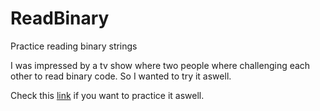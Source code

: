 # ReadBinary
Practice reading binary strings


I was impressed by a tv show where two people where challenging each other to read binary code.
So I wanted to try it aswell.

Check this [link](https://blune.github.io/ReadBinary/) if you want to practice it aswell.